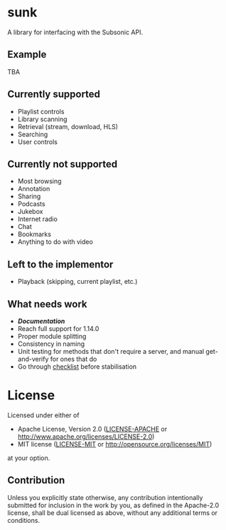 # sunk

A library for interfacing with the Subsonic API.

## Example

TBA

## Currently supported

- Playlist controls
- Library scanning
- Retrieval (stream, download, HLS)
- Searching
- User controls

## Currently not supported

- Most browsing
- Annotation
- Sharing
- Podcasts
- Jukebox
- Internet radio
- Chat
- Bookmarks
- Anything to do with video

## Left to the implementor

- Playback (skipping, current playlist, etc.)

## What needs work

- ***Documentation***
- Reach full support for 1.14.0
- Proper module splitting
- Consistency in naming
- Unit testing for methods that don't require a server, and manual get-and-verify for ones that do
- Go through [checklist](https://rust-lang-nursery.github.io/api-guidelines/checklist.html) before stabilisation

# License

Licensed under either of

 * Apache License, Version 2.0
    ([LICENSE-APACHE](LICENSE-APACHE) or http://www.apache.org/licenses/LICENSE-2.0)
 * MIT license
    ([LICENSE-MIT](LICENSE-MIT) or http://opensource.org/licenses/MIT)

at your option.

## Contribution

Unless you explicitly state otherwise, any contribution intentionally submitted
for inclusion in the work by you, as defined in the Apache-2.0 license, shall be
dual licensed as above, without any additional terms or conditions.
